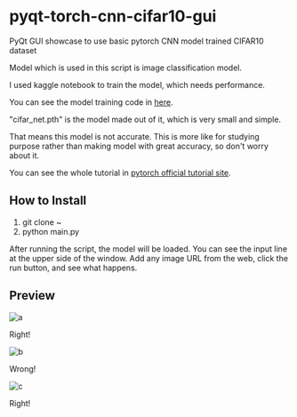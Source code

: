 # pyqt-torch-cnn-cifar10-gui
PyQt GUI showcase to use basic pytorch CNN model trained CIFAR10 dataset

Model which is used in this script is image classification model.

I used kaggle notebook to train the model, which needs performance.

You can see the model training code in <a href="https://www.kaggle.com/code/yoonjunggyu/pytorch-cnn-cifar10">here</a>.

"cifar_net.pth" is the model made out of it, which is very small and simple.

That means this model is not accurate. This is more like for studying purpose rather than making model with great accuracy, so don't worry about it.

You can see the whole tutorial in <a href="https://pytorch.org/tutorials/beginner/blitz/cifar10_tutorial.html">pytorch official tutorial site</a>.

## How to Install
1. git clone ~
2. python main.py

After running the script, the model will be loaded. You can see the input line at the upper side of the window. Add any image URL from the web, click the run button, and see what happens.

## Preview
![a](https://github.com/yjg30737/pyqt-torch-cnn-cifar10-gui/assets/55078043/7fc2572d-b26a-4939-8700-a102065eac29)

Right!

![b](https://github.com/yjg30737/pyqt-torch-cnn-cifar10-gui/assets/55078043/9c777b66-b6a3-4818-8300-78b08e56e544)

Wrong!

![c](https://github.com/yjg30737/pyqt-torch-cnn-cifar10-gui/assets/55078043/630950f7-6aae-4931-b92c-5f9ff867cad7)

Right!
